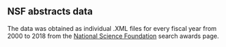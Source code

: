 
## NSF abstracts data

The data was obtained as individual .XML files for every fiscal year from 2000 to 2018
from the [National Science Foundation](https://www.nsf.gov/awardsearch/download.jsp) search awards page.

